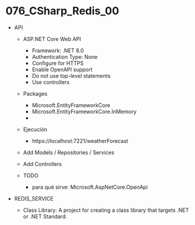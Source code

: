# 076_CSharp_Redis_00

- API 
	- ASP.NET Core Web API 
		- Framework: .NET 8.0
		- Authentication Type: None
		- Configure for HTTPS
		- Enable OpenAPI support
		- Do not use top-level statements
		- Use controllers
		
	- Packages 
		- Microsoft.EntityFrameworkCore
		- Microsoft.EntityFrameworkCore.InMemory
		- 
	- Ejecución
		- https://localhost:7221/weatherForecast
		
	- Add Models / Repositories / Services
	- Add Controllers

	- TODO
		- para qué sirve: Microsoft.AspNetCore.OpenApi 
		
		
- REDIS_SERVICE 
	- Class Library: A project for creating a class library that targets .NET or .NET Standard.
	